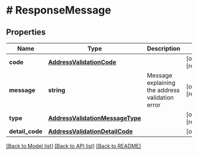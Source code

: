 # # ResponseMessage

## Properties

Name | Type | Description | Notes
------------ | ------------- | ------------- | -------------
**code** | [**AddressValidationCode**](AddressValidationCode.md) |  | [optional] [readonly] 
**message** | **string** | Message explaining the address validation error | [optional] [readonly] 
**type** | [**AddressValidationMessageType**](AddressValidationMessageType.md) |  | [optional] [readonly] 
**detail_code** | [**AddressValidationDetailCode**](AddressValidationDetailCode.md) |  | [optional] 

[[Back to Model list]](../../README.md#documentation-for-models) [[Back to API list]](../../README.md#documentation-for-api-endpoints) [[Back to README]](../../README.md)


